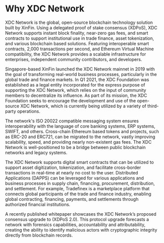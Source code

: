 # Why XDC Network

XDC Network is the global, open-source blockchain technology solution built by XinFin. Using a delegated proof of stake consensus (XDPoS), XDC Network supports instant block finality, near-zero gas fees, and smart contracts to support institutional use in trade finance, asset tokenization, and various blockchain based solutions. Featuring interoperable smart contracts, 2,000 transactions per second, and Ethereum Virtual Machine compatibility, the XDC Network provides a scalable infrastructure for enterprises, independent community contributors, and developers.&#x20;

Singapore-based XinFin launched the XDC Network mainnet in 2019 with the goal of transforming real-world business processes, particularly in the global trade and finance markets. In Q1 2021, the XDC Foundation was established as a legal entity incorporated for the express purpose of supporting the XDC Network, which relies on the input of community members to decentralize its influence. As part of its mission, the XDC Foundation seeks to encourage the development and use of the open-source XDC Network, which is currently being utilized by a variety of third-party operations.

The network's ISO 20022 compatible messaging system ensures interoperability with the language of core banking systems, ERP systems, SWIFT, and others. Cross-chain Ethereum based tokens and projects, such as ERC-20 and ERC721, can be migrated to the network, vastly improving scalability, speed, and providing nearly non-existent gas fees. The XDC Network is well-positioned to be a bridge between public blockchain networks and legacy systems.

The XDC Network supports digital smart contracts that can be utilized to support asset digitization, tokenization, and facilitate cross-border transactions in real-time at nearly no cost to the user. Distributed Applications (DAPPS) can be leveraged for various applications and business processes in supply chain, financing, procurement, distribution, and settlement. For example, Tradefinex is a marketplace platform that connects global participants of the trade and finance industry, enabling global contracting, financing, payments, and settlements through authorized financial institutions.

A recently published whitepaper showcases the XDC Network’s proposed consensus upgrade to (XDPoS 2.0). This protocol upgrade forecasts a network with forensics capabilities, accountability and attributability, creating the ability to identify malicious actors with cryptographic integrity directly from blockchain records.
